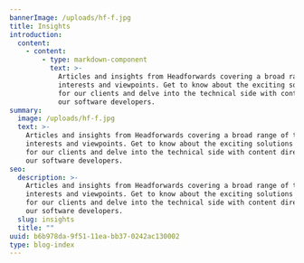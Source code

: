 ```yaml
---
bannerImage: /uploads/hf-f.jpg
title: Insights
introduction:
  content:
    - content:
        - type: markdown-component
          text: >-
            Articles and insights from Headforwards covering a broad range of topics,
            interests and viewpoints. Get to know about the exciting solutions we build
            for our clients and delve into the technical side with content directly from
            our software developers.
summary:
  image: /uploads/hf-f.jpg
  text: >-
    Articles and insights from Headforwards covering a broad range of topics,
    interests and viewpoints. Get to know about the exciting solutions we build
    for our clients and delve into the technical side with content directly from
    our software developers.
seo:
  description: >-
    Articles and insights from Headforwards covering a broad range of topics,
    interests and viewpoints. Get to know about the exciting solutions we build
    for our clients and delve into the technical side with content directly from
    our software developers.
  slug: insights
  title: ""
uuid: b6b978da-9f51-11ea-bb37-0242ac130002
type: blog-index
---
```

